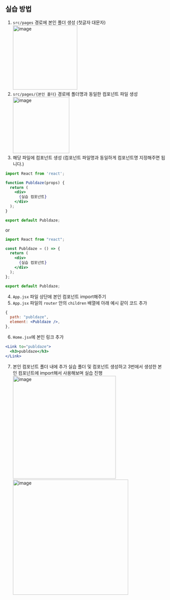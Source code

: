 ## 실습 방법

1. `src/pages` 경로에 본인 폴더 생성 (첫글자 대문자)  
   <img width="202" alt="image" src="https://user-images.githubusercontent.com/78250089/230432910-329a3dea-fba8-4682-b23d-af5b12695c37.png">
2. `src/pages/{본인 폴더}` 경로에 폴더명과 동일한 컴포넌트 파일 생성  
   <img width="177" alt="image" src="https://user-images.githubusercontent.com/78250089/230433138-bbb5590d-f0ff-4ee3-bea8-5f2530630af1.png">
3. 해당 파일에 컴포넌트 생성 (컴포넌트 파일명과 동일하게 컴포넌트명 지정해주면 됩니다.)

```jsx
import React from 'react';

function Publdaze(props) {
  return (
    <div>
      {실습 컴포넌트}
    </div>
  );
}

export default Publdaze;
```

or

```jsx
import React from "react";

const Publdaze = () => {
  return (
    <div>
      {실습 컴포넌트}
    </div>
  );
};

export default Publdaze;
```

4. `App.jsx` 파일 상단에 본인 컴포넌트 import해주기
5. `App.jsx` 파일의 `router` 안의 `children` 배열에 아래 예시 같이 코드 추가

```jsx
{
  path: "publdaze",
  element: <Publdaze />,
},
```

6. `Home.jsx`에 본인 링크 추가

```jsx
<Link to="publdaze">
  <h3>publdaze</h3>
</Link>
```

7. 본인 컴포넌트 폴더 내에 추가 실습 폴더 및 컴포넌트 생성하고 3번에서 생성한 본인 컴포넌트에 import해서 사용해보며 실습 진행
   <img width="323" alt="image" src="https://user-images.githubusercontent.com/78250089/230439377-13b250c1-5157-42b7-b1ad-b8f4d9072038.png"> <img width="362" alt="image" src="https://user-images.githubusercontent.com/78250089/230439618-cd99d3de-3222-449f-a45e-524117698866.png">
